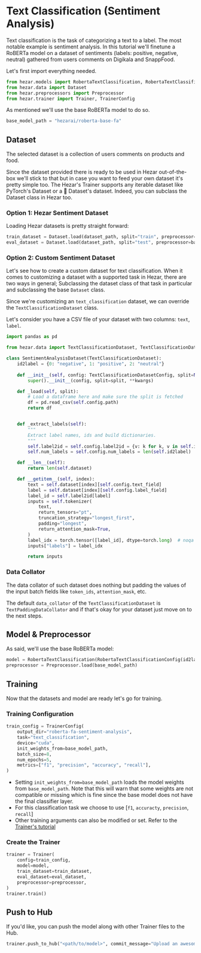 # Text Classification (Sentiment Analysis)
Text classification is the task of categorizing a text to a label. The most notable example is sentiment analysis.
In this tutorial we'll finetune a RoBERTa model on a dataset of sentiments (labels: positive, negative, neutral) gathered
from users comments on Digikala and SnappFood.

Let's first import everything needed.
```python
from hezar.models import RobertaTextClassification, RobertaTextClassificationConfig
from hezar.data import Dataset
from hezar.preprocessors import Preprocessor
from hezar.trainer import Trainer, TrainerConfig
```

As mentioned we'll use the base RoBERTa model to do so.
```python
base_model_path = "hezarai/roberta-base-fa"
```
## Dataset
The selected dataset is a collection of users comments on products and food.

Since the dataset provided there is ready to be used in Hezar out-of-the-box we'll stick to that but in case you want to
feed your own dataset it's pretty simple too. The Hezar's Trainer supports any iterable dataset like PyTorch's Dataset 
or a 🤗 Dataset's dataset. Indeed, you can subclass the Dataset class in Hezar too. 

### Option 1: Hezar Sentiment Dataset
Loading Hezar datasets is pretty straight forward:
```python
train_dataset = Dataset.load(dataset_path, split="train", preprocessor=base_model_path)
eval_dataset = Dataset.load(dataset_path, split="test", preprocessor=base_model_path)
```

### Option 2: Custom Sentiment Dataset
Let's see how to create a custom dataset for text classification. When it comes to customizing a dataset with a supported task in Hezar,
there are two ways in general; Subclassing the dataset class of that task in particular and subclassing the base `Dataset`
class. 

Since we're customizing an `text_classification` dataset, we can override the `TextClassificationDataset` class.

Let's consider you have a CSV file of your dataset with two columns: `text`, `label`.

```python
import pandas as pd

from hezar.data import TextClassificationDataset, TextClassificationDatasetConfig

class SentimentAnalysisDataset(TextClassificationDataset):
    id2label = {0: "negative", 1: "positive", 2: "neutral"}
    
    def __init__(self, config: TextClassificationDatasetConfig, split=None, **kwargs):
        super().__init__(config, split=split, **kwargs)

    def _load(self, split):
        # Load a dataframe here and make sure the split is fetched
        df = pd.read_csv(self.config.path)
        return df


    def _extract_labels(self):
        """
        Extract label names, ids and build dictionaries.
        """
        self.label2id = self.config.label2id = {v: k for k, v in self.id2label.items()}
        self.num_labels = self.config.num_labels = len(self.id2label)

    def __len__(self):
        return len(self.dataset)

    def __getitem__(self, index):
        text = self.dataset[index][self.config.text_field]
        label = self.dataset[index][self.config.label_field]
        label_id = self.label2id[label]
        inputs = self.tokenizer(
            text,
            return_tensors="pt",
            truncation_strategy="longest_first",
            padding="longest",
            return_attention_mask=True,
        )
        label_idx = torch.tensor([label_id], dtype=torch.long)  # noqa
        inputs["labels"] = label_idx

        return inputs
```

### Data Collator
The data collator of such dataset does nothing but padding the values of the input batch fields like `token_ids`, `attention_mask`, etc.

The default `data_collator` of the `TextClassificationDataset` is `TextPaddingDataCollator` and if that's okay for your
dataset just move on to the next steps.

## Model & Preprocessor
As said, we'll use the base RoBERTa model:
```python
model = RobertaTextClassification(RobertaTextClassificationConfig(id2label=train_dataset.config.id2label))
preprocessor = Preprocessor.load(base_model_path)
```

## Training
Now that the datasets and model are ready let's go for training.
### Training Configuration
```python
train_config = TrainerConfig(
    output_dir="roberta-fa-sentiment-analysis",
    task="text_classification",
    device="cuda",
    init_weights_from=base_model_path,
    batch_size=8,
    num_epochs=5,
    metrics=["f1", "precision", "accuracy", "recall"],
)
```
- Setting `init_weights_from=base_model_path` loads the model weights from `base_model_path`. Note that this will warn
that some weights are not compatible or missing which is fine since the base model does not have the final classifier layer.
- For this classification task we choose to use [`f1`, `accuracty`, `precision`, `recall`]
- Other training arguments can also be modified or set. Refer to the [Trainer's tutorial](trainer.md)


### Create the Trainer
```python
trainer = Trainer(
    config=train_config,
    model=model,
    train_dataset=train_dataset,
    eval_dataset=eval_dataset,
    preprocessor=preprocessor,
)
trainer.train()
```

## Push to Hub
If you'd like, you can push the model along with other Trainer files to the Hub.
```python
trainer.push_to_hub("<path/to/model>", commit_message="Upload an awesome sentiment analysis model!")
```


